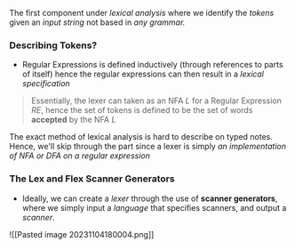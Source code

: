 The first component under *lexical analysis* where we identify the *tokens* given an *input string* not based in *any grammar.*

### Describing Tokens?
- Regular Expressions is defined inductively (through references to parts of itself) hence the regular expressions can then result in a *lexical specification*

> Essentially, the lexer can taken as an NFA $L$ for a Regular Expression $RE$, hence the set of tokens is defined to be the set of words **accepted** by the NFA $L$

The exact method of lexical analysis is hard to describe on typed notes. Hence, we'll skip through the part since a lexer is simply *an implementation of NFA or DFA on a regular expression* 

### The Lex and Flex Scanner Generators
- Ideally, we can create a *lexer* through the use of **scanner generators**, where we simply input a *language* that specifies scanners, and output a *scanner*.

![[Pasted image 20231104180004.png]]